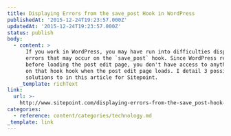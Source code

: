 ```yaml
---
title: Displaying Errors from the save_post Hook in WordPress
publishedAt: '2015-12-24T19:23:57.000Z'
updatedAt: '2015-12-24T19:23:57.000Z'
status: publish
body:
  - content: >
      If you work in WordPress, you may have run into difficulties displaying
      errors that may occur on the `save_post` hook. Since WordPress redirects
      before loading the post edit page, you don't have access to anything done
      on that hook hook when the post edit page loads. I detail 3 possible
      solutions to in this article for Sitepoint.
    _template: richText
link:
  url: >-
    http://www.sitepoint.com/displaying-errors-from-the-save_post-hook-in-wordpress/
categories:
  - reference: content/categories/technology.md
_template: link
---
```



